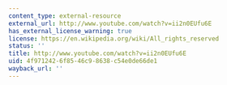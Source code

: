 ```yaml
---
content_type: external-resource
external_url: http://www.youtube.com/watch?v=ii2n0EUfu6E
has_external_license_warning: true
license: https://en.wikipedia.org/wiki/All_rights_reserved
status: ''
title: http://www.youtube.com/watch?v=ii2n0EUfu6E
uid: 4f971242-6f85-46c9-8638-c54e0de66de1
wayback_url: ''
---
```

